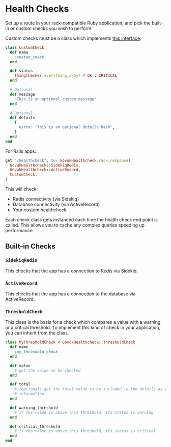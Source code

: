 # Health Checks

Set up a route in your rack-compatible Ruby application, and pick the built-in
or custom checks you wish to perform.

Custom checks must be a class which implements
[this interface](../spec/lib/govuk_healthcheck/shared_interface.rb):

```ruby
class CustomCheck
  def name
    :custom_check
  end

  def status
    ThingChecker.everything_okay? ? OK : CRITICAL
  end

  # Optional
  def message
    "This is an optional custom message"
  end

  # Optional
  def details
    {
      extra: "This is an optional details hash",
    }
  end
end
```

For Rails apps:

```ruby
get "/healthcheck", to: GovukHealthcheck.rack_response(
  GovukHealthcheck::SidekiqRedis,
  GovukHealthcheck::ActiveRecord,
  CustomCheck,
)
```

This will check:
- Redis connectivity (via Sidekiq)
- Database connectivity (via ActiveRecord)
- Your custom healthcheck

Each check class gets instanced each time the health check end point is called.
This allows you to cache any complex queries speeding up performance.

## Built-in Checks

### `SidekiqRedis`

This checks that the app has a connection to Redis via Sidekiq.

### `ActiveRecord`

This checks that the app has a connection to the database via ActiveRecord.

### `ThresholdCheck`

This class is the basis for a check which compares a value with a warning or a
critical threshold. To implement this kind of check in your application, you
can inherit from the class.

```ruby
class MyThresholdCheck < GovukHealthcheck::ThresholdCheck
  def name
    :my_threshold_check
  end

  def value
    # get the value to be checked
  end

  def total
    # (optional) get the total value to be included in the details as extra
    # information
  end

  def warning_threshold
    # if the value is above this threshold, its status is warning
  end

  def critical_threshold
    # if the value is above this threshold, its status is critical
  end
end
```

